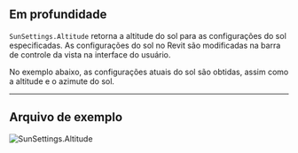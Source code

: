 ## Em profundidade
`SunSettings.Altitude` retorna a altitude do sol para as configurações do sol especificadas. As configurações do sol no Revit são modificadas na barra de controle da vista na interface do usuário.

No exemplo abaixo, as configurações atuais do sol são obtidas, assim como a altitude e o azimute do sol.
___
## Arquivo de exemplo

![SunSettings.Altitude](./Revit.Elements.SunSettings.Altitude_img.jpg)
